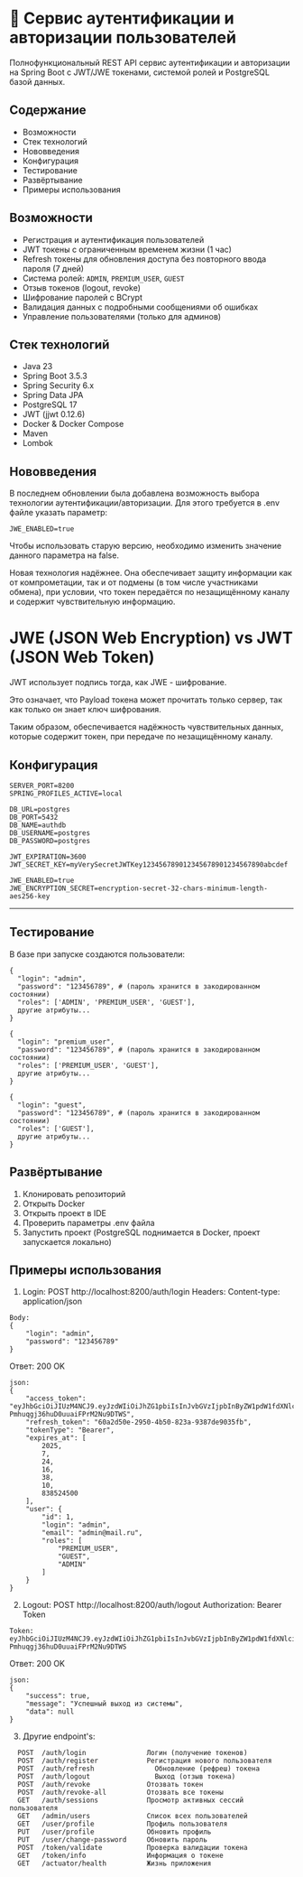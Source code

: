 # 🔐 Сервис аутентификации и авторизации пользователей

Полнофункциональный REST API сервис аутентификации и авторизации на Spring Boot с JWT/JWE токенами, системой ролей и PostgreSQL базой данных.


## Содержание

- Возможности
- Стек технологий
- Нововведения
- Конфигурация  
- Тестирование  
- Развёртывание  
- Примеры использования


## Возможности

- Регистрация и аутентификация пользователей  
- JWT токены с ограниченным временем жизни (1 час)  
- Refresh токены для обновления доступа без повторного ввода пароля (7 дней)  
- Система ролей: `ADMIN`, `PREMIUM_USER`, `GUEST`  
- Отзыв токенов (logout, revoke)  
- Шифрование паролей с BCrypt  
- Валидация данных с подробными сообщениями об ошибках  
- Управление пользователями (только для админов)  


## Стек технологий

- Java 23  
- Spring Boot 3.5.3  
- Spring Security 6.x  
- Spring Data JPA  
- PostgreSQL 17  
- JWT (jjwt 0.12.6)  
- Docker & Docker Compose  
- Maven  
- Lombok  


## Нововведения

В последнем обновлении была добавлена возможность выбора технологии аутентификации/авторизации.
Для этого требуется в .env файле указать параметр:
```
JWE_ENABLED=true
```
Чтобы использовать старую версию, необходимо изменить значение данного параметра на false.

Новая технология надёжнее.
Она обеспечивает защиту информации как от компрометации, так и от подмены (в том числе участниками обмена), при условии, что токен передаётся по незащищённому каналу и содержит чувствительную информацию.


# JWE (JSON Web Encryption) vs JWT (JSON Web Token)

JWT использует подпись тогда, как JWE - шифрование.

Это означает, что Payload токена может прочитать только сервер, так как только он знает ключ шифрования.

Таким образом, обеспечивается надёжность чувствительных данных, которые содержит токен, при передаче по незащищённому каналу.


## Конфигурация

```env
SERVER_PORT=8200
SPRING_PROFILES_ACTIVE=local

DB_URL=postgres
DB_PORT=5432
DB_NAME=authdb
DB_USERNAME=postgres
DB_PASSWORD=postgres

JWT_EXPIRATION=3600
JWT_SECRET_KEY=myVerySecretJWTKey123456789012345678901234567890abcdef

JWE_ENABLED=true
JWE_ENCRYPTION_SECRET=encryption-secret-32-chars-minimum-length-aes256-key
```

---

## Тестирование

В базе при запуске создаются пользователи:

```
{
  "login": "admin",
  "password": "123456789", # (пароль хранится в закодированном состоянии)
  "roles": ['ADMIN', 'PREMIUM_USER', 'GUEST'],
  другие атрибуты...
}

{
  "login": "premium_user",
  "password": "123456789", # (пароль хранится в закодированном состоянии)
  "roles": ['PREMIUM_USER', 'GUEST'],
  другие атрибуты...
}

{
  "login": "guest",
  "password": "123456789", # (пароль хранится в закодированном состоянии)
  "roles": ['GUEST'],
  другие атрибуты...
}
```

## Развёртывание

1. Клонировать репозиторий
2. Открыть Docker
3. Открыть проект в IDE
4. Проверить параметры .env файла
5. Запустить проект (PostgreSQL поднимается в Docker, проект запускается локально)

## Примеры использования

1. Login: POST http://localhost:8200/auth/login
Headers: Content-type: application/json
```
Body:
{
    "login": "admin",
    "password": "123456789"
}
```
Ответ: 200 OK
```
json:
{
    "access_token": "eyJhbGciOiJIUzM4NCJ9.eyJzdWIiOiJhZG1pbiIsInJvbGVzIjpbInByZW1pdW1fdXNlciIsImFkbWluIiwiZ3Vlc3QiXSwiaWF0IjoxNzUzMzYwNjkwLCJleHAiOjE3NTMzNjQyOTB9.XBnHZBdYkeMmvs4jV3bHfPyM7lxP75NonG-Pmhuqgj36huD0uuaiFPrM2Nu9DTWS",
    "refresh_token": "60a2d50e-2950-4b50-823a-9387de9035fb",
    "tokenType": "Bearer",
    "expires_at": [
        2025,
        7,
        24,
        16,
        38,
        10,
        838524500
    ],
    "user": {
        "id": 1,
        "login": "admin",
        "email": "admin@mail.ru",
        "roles": [
            "PREMIUM_USER",
            "GUEST",
            "ADMIN"
        ]
    }
}
```

2. Logout: POST http://localhost:8200/auth/logout
Authorization: Bearer Token
```
Token: eyJhbGciOiJIUzM4NCJ9.eyJzdWIiOiJhZG1pbiIsInJvbGVzIjpbInByZW1pdW1fdXNlciIsImFkbWluIiwiZ3Vlc3QiXSwiaWF0IjoxNzUzMzYwNjkwLCJleHAiOjE3NTMzNjQyOTB9.XBnHZBdYkeMmvs4jV3bHfPyM7lxP75NonG-Pmhuqgj36huD0uuaiFPrM2Nu9DTWS
```
Ответ: 200 OK
```
json:
{
    "success": true,
    "message": "Успешный выход из системы",
    "data": null
}
```

3. Другие endpoint's:
```
  POST	/auth/login	              Логин (получение токенов)
  POST	/auth/register	          Регистрация нового пользователя
  POST	/auth/refresh	            Обновление (рефреш) токена
  POST	/auth/logout	            Выход (отзыв токена)
  POST  /auth/revoke              Отозвать токен
  POST  /auth/revoke-all          Отозвать все токены
  GET   /auth/sessions            Просмотр активных сессий пользователя
  GET   /admin/users              Список всех пользователей
  GET   /user/profile             Профиль пользователя
  PUT   /user/profile             Обновить профиль
  PUT   /user/change-password     Обновить пароль
  POST  /token/validate           Проверка валидации токена
  GET   /token/info               Информация о токене
  GET   /actuator/health          Жизнь приложения      
```
